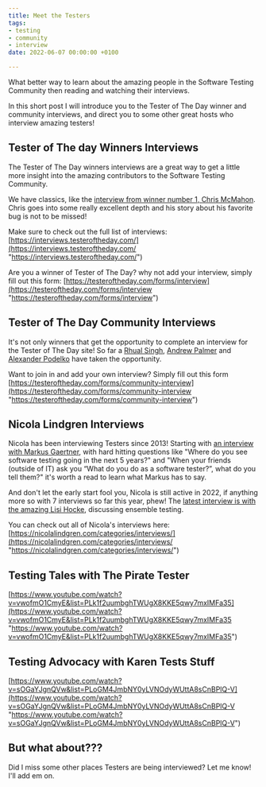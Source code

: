 ```yaml
---
title: Meet the Testers
tags:
- testing
- community
- interview
date: 2022-06-07 00:00:00 +0100

---
```

What better way to learn about the amazing people in the Software Testing Community then reading and watching their interviews.

In this short post I will introduce you to the Tester of The Day winner and community interviews, and direct you to some other great hosts who interview amazing testers!

## Tester of The day Winners Interviews

The Tester of The Day winners interviews are a great way to get a little more insight into the amazing contributors to the Software Testing Community.

We have classics, like the [interview from winner number 1, Chris McMahon](https://interviews.testeroftheday.com/interviews/2021/02/13/chris-mcmahon.html). Chris goes into some really excellent depth and his story about his favorite bug is not to be missed!

Make sure to check out the full list of interviews: [https://interviews.testeroftheday.com/](https://interviews.testeroftheday.com/ "https://interviews.testeroftheday.com/")

Are you a winner of Tester of The Day? why not add your interview, simply fill out this form: [https://testeroftheday.com/forms/interview](https://testeroftheday.com/forms/interview "https://testeroftheday.com/forms/interview")

## Tester of The Day Community Interviews

It's not only winners that get the opportunity to complete an interview for the Tester of The Day site! So far a [Rhual Singh](https://interviews.testeroftheday.com/interviews/2021/04/18/rahul-singh.html), [Andrew Palmer](https://interviews.testeroftheday.com/interviews/2021/04/18/andrew-palmer.html) and [Alexander Podelko](https://interviews.testeroftheday.com/interviews/2021/04/18/alexander-podelko.html) have taken the opportunity.

Want to join in and add your own interview? Simply fill out this form [https://testeroftheday.com/forms/community-interview](https://testeroftheday.com/forms/community-interview "https://testeroftheday.com/forms/community-interview")

## Nicola Lindgren Interviews

Nicola has been interviewing Testers since 2013! Starting with [an interview with Markus Gaertner](https://nicolalindgren.com/2013/05/30/interview-with-markus-gaertner/), with hard hitting questions like "Where do you see software testing going in the next 5 years?" and "When your friends (outside of IT) ask you “What do you do as a software tester?”, what do you tell them?" it's worth a read to learn what Markus has to say.

And don't let the early start fool you, Nicola is still active in 2022, if anything more so with 7 interviews so far this year, phew! The [latest interview is with the amazing Lisi Hocke](https://nicolalindgren.com/2022/05/14/interview-with-lisi-hocke/), discussing ensemble testing.

You can check out all of Nicola's interviews here: [https://nicolalindgren.com/categories/interviews/](https://nicolalindgren.com/categories/interviews/ "https://nicolalindgren.com/categories/interviews/")

## Testing Tales with The Pirate Tester

[https://www.youtube.com/watch?v=vwofmO1CmyE&list=PLk1f2uumbghTWUgX8KKE5qwy7mxIMFa35](https://www.youtube.com/watch?v=vwofmO1CmyE&list=PLk1f2uumbghTWUgX8KKE5qwy7mxIMFa35 "https://www.youtube.com/watch?v=vwofmO1CmyE&list=PLk1f2uumbghTWUgX8KKE5qwy7mxIMFa35")

## Testing Advocacy with Karen Tests Stuff

[https://www.youtube.com/watch?v=sOGaYJgnQVw&list=PLoGM4JmbNY0yLVNOdyWUttA8sCnBPlQ-V](https://www.youtube.com/watch?v=sOGaYJgnQVw&list=PLoGM4JmbNY0yLVNOdyWUttA8sCnBPlQ-V "https://www.youtube.com/watch?v=sOGaYJgnQVw&list=PLoGM4JmbNY0yLVNOdyWUttA8sCnBPlQ-V")

## But what about???

Did I miss some other places Testers are being interviewed? Let me know! I'll add em on.